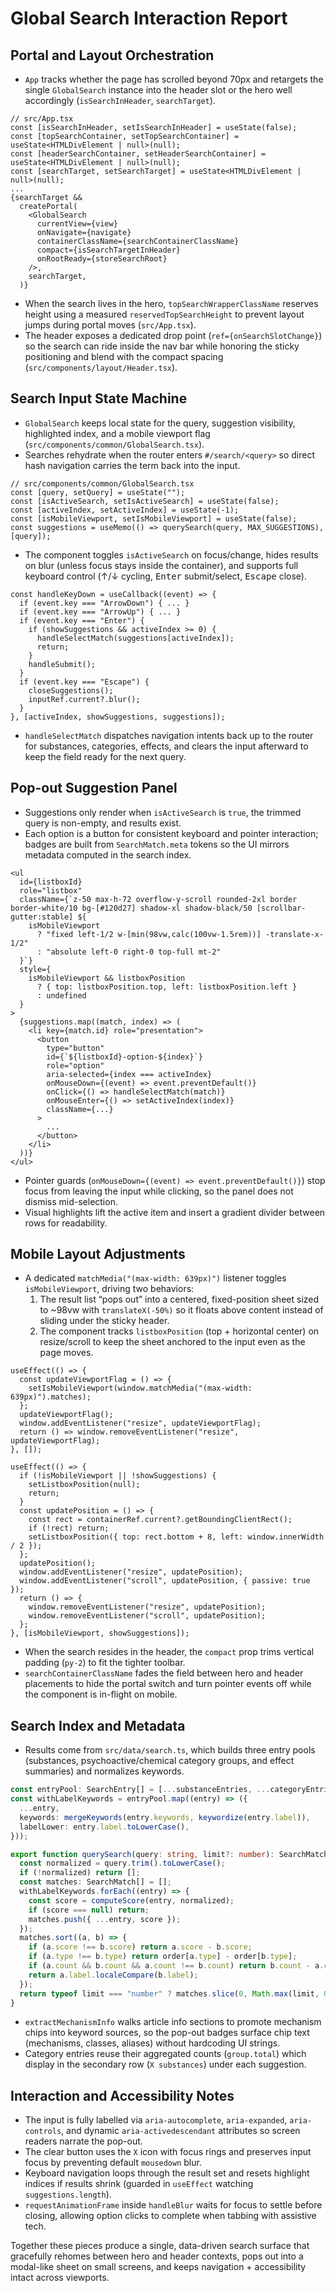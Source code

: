 # Global Search Interaction Report

## Portal and Layout Orchestration
- `App` tracks whether the page has scrolled beyond 70px and retargets the single `GlobalSearch` instance into the header slot or the hero well accordingly (`isSearchInHeader`, `searchTarget`).

```tsx
// src/App.tsx
const [isSearchInHeader, setIsSearchInHeader] = useState(false);
const [topSearchContainer, setTopSearchContainer] = useState<HTMLDivElement | null>(null);
const [headerSearchContainer, setHeaderSearchContainer] = useState<HTMLDivElement | null>(null);
const [searchTarget, setSearchTarget] = useState<HTMLDivElement | null>(null);
...
{searchTarget &&
  createPortal(
    <GlobalSearch
      currentView={view}
      onNavigate={navigate}
      containerClassName={searchContainerClassName}
      compact={isSearchTargetInHeader}
      onRootReady={storeSearchRoot}
    />,
    searchTarget,
  )}
```

- When the search lives in the hero, `topSearchWrapperClassName` reserves height using a measured `reservedTopSearchHeight` to prevent layout jumps during portal moves (`src/App.tsx`).
- The header exposes a dedicated drop point (`ref={onSearchSlotChange}`) so the search can ride inside the nav bar while honoring the sticky positioning and blend with the compact spacing (`src/components/layout/Header.tsx`).

## Search Input State Machine
- `GlobalSearch` keeps local state for the query, suggestion visibility, highlighted index, and a mobile viewport flag (`src/components/common/GlobalSearch.tsx`).
- Searches rehydrate when the router enters `#/search/<query>` so direct hash navigation carries the term back into the input.

```tsx
// src/components/common/GlobalSearch.tsx
const [query, setQuery] = useState("");
const [isActiveSearch, setIsActiveSearch] = useState(false);
const [activeIndex, setActiveIndex] = useState(-1);
const [isMobileViewport, setIsMobileViewport] = useState(false);
const suggestions = useMemo(() => querySearch(query, MAX_SUGGESTIONS), [query]);
```

- The component toggles `isActiveSearch` on focus/change, hides results on blur (unless focus stays inside the container), and supports full keyboard control (↑/↓ cycling, <kbd>Enter</kbd> submit/select, <kbd>Escape</kbd> close).

```tsx
const handleKeyDown = useCallback((event) => {
  if (event.key === "ArrowDown") { ... }
  if (event.key === "ArrowUp") { ... }
  if (event.key === "Enter") {
    if (showSuggestions && activeIndex >= 0) {
      handleSelectMatch(suggestions[activeIndex]);
      return;
    }
    handleSubmit();
  }
  if (event.key === "Escape") {
    closeSuggestions();
    inputRef.current?.blur();
  }
}, [activeIndex, showSuggestions, suggestions]);
```

- `handleSelectMatch` dispatches navigation intents back up to the router for substances, categories, effects, and clears the input afterward to keep the field ready for the next query.

## Pop-out Suggestion Panel
- Suggestions only render when `isActiveSearch` is `true`, the trimmed query is non-empty, and results exist.
- Each option is a button for consistent keyboard and pointer interaction; badges are built from `SearchMatch.meta` tokens so the UI mirrors metadata computed in the search index.

```tsx
<ul
  id={listboxId}
  role="listbox"
  className={`z-50 max-h-72 overflow-y-scroll rounded-2xl border border-white/10 bg-[#120d27] shadow-xl shadow-black/50 [scrollbar-gutter:stable] ${
    isMobileViewport
      ? "fixed left-1/2 w-[min(98vw,calc(100vw-1.5rem))] -translate-x-1/2"
      : "absolute left-0 right-0 top-full mt-2"
  }`}
  style={
    isMobileViewport && listboxPosition
      ? { top: listboxPosition.top, left: listboxPosition.left }
      : undefined
  }
>
  {suggestions.map((match, index) => (
    <li key={match.id} role="presentation">
      <button
        type="button"
        id={`${listboxId}-option-${index}`}
        role="option"
        aria-selected={index === activeIndex}
        onMouseDown={(event) => event.preventDefault()}
        onClick={() => handleSelectMatch(match)}
        onMouseEnter={() => setActiveIndex(index)}
        className={...}
      >
        ...
      </button>
    </li>
  ))}
</ul>
```

- Pointer guards (`onMouseDown={(event) => event.preventDefault()}`) stop focus from leaving the input while clicking, so the panel does not dismiss mid-selection.
- Visual highlights lift the active item and insert a gradient divider between rows for readability.

## Mobile Layout Adjustments
- A dedicated `matchMedia("(max-width: 639px)")` listener toggles `isMobileViewport`, driving two behaviors:
  1. The result list “pops out” into a centered, fixed-position sheet sized to ~98vw with `translateX(-50%)` so it floats above content instead of sliding under the sticky header.
  2. The component tracks `listboxPosition` (top + horizontal center) on resize/scroll to keep the sheet anchored to the input even as the page moves.

```tsx
useEffect(() => {
  const updateViewportFlag = () => {
    setIsMobileViewport(window.matchMedia("(max-width: 639px)").matches);
  };
  updateViewportFlag();
  window.addEventListener("resize", updateViewportFlag);
  return () => window.removeEventListener("resize", updateViewportFlag);
}, []);

useEffect(() => {
  if (!isMobileViewport || !showSuggestions) {
    setListboxPosition(null);
    return;
  }
  const updatePosition = () => {
    const rect = containerRef.current?.getBoundingClientRect();
    if (!rect) return;
    setListboxPosition({ top: rect.bottom + 8, left: window.innerWidth / 2 });
  };
  updatePosition();
  window.addEventListener("resize", updatePosition);
  window.addEventListener("scroll", updatePosition, { passive: true });
  return () => {
    window.removeEventListener("resize", updatePosition);
    window.removeEventListener("scroll", updatePosition);
  };
}, [isMobileViewport, showSuggestions]);
```

- When the search resides in the header, the `compact` prop trims vertical padding (`py-2`) to fit the tighter toolbar.
- `searchContainerClassName` fades the field between hero and header placements to hide the portal switch and turn pointer events off while the component is in-flight on mobile.

## Search Index and Metadata
- Results come from `src/data/search.ts`, which builds three entry pools (substances, psychoactive/chemical category groups, and effect summaries) and normalizes keywords.

```ts
const entryPool: SearchEntry[] = [...substanceEntries, ...categoryEntries, ...effectEntries];
const withLabelKeywords = entryPool.map((entry) => ({
  ...entry,
  keywords: mergeKeywords(entry.keywords, keywordize(entry.label)),
  labelLower: entry.label.toLowerCase(),
}));

export function querySearch(query: string, limit?: number): SearchMatch[] {
  const normalized = query.trim().toLowerCase();
  if (!normalized) return [];
  const matches: SearchMatch[] = [];
  withLabelKeywords.forEach((entry) => {
    const score = computeScore(entry, normalized);
    if (score === null) return;
    matches.push({ ...entry, score });
  });
  matches.sort((a, b) => {
    if (a.score !== b.score) return a.score - b.score;
    if (a.type !== b.type) return order[a.type] - order[b.type];
    if (a.count && b.count && a.count !== b.count) return b.count - a.count;
    return a.label.localeCompare(b.label);
  });
  return typeof limit === "number" ? matches.slice(0, Math.max(limit, 0)) : matches;
}
```

- `extractMechanismInfo` walks article info sections to promote mechanism chips into keyword sources, so the pop-out badges surface chip text (mechanisms, classes, aliases) without hardcoding UI strings.
- Category entries reuse their aggregated counts (`group.total`) which display in the secondary row (`X substances`) under each suggestion.

## Interaction and Accessibility Notes
- The input is fully labelled via `aria-autocomplete`, `aria-expanded`, `aria-controls`, and dynamic `aria-activedescendant` attributes so screen readers narrate the pop-out.
- The clear button uses the `X` icon with focus rings and preserves input focus by preventing default `mousedown` blur.
- Keyboard navigation loops through the result set and resets highlight indices if results shrink (guarded in `useEffect` watching `suggestions.length`).
- `requestAnimationFrame` inside `handleBlur` waits for focus to settle before closing, allowing option clicks to complete when tabbing with assistive tech.

Together these pieces produce a single, data-driven search surface that gracefully rehomes between hero and header contexts, pops out into a modal-like sheet on small screens, and keeps navigation + accessibility intact across viewports.
